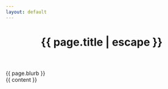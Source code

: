```yaml
---
layout: default
---
```


<header class="blog-header">
	<h1 class="blog-title">{{ page.title | escape }}</h1>
</header>

<div class="blurb">
	{{ page.blurb }}
</div>

<div class="blog-content">
	{{ content }}
</div>